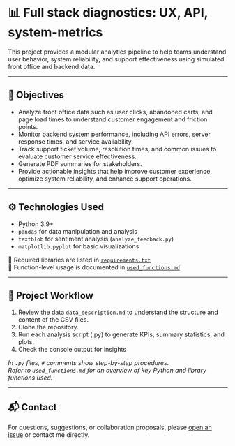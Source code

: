# 📊 Full stack diagnostics: UX, API, system-metrics


This project provides a modular analytics pipeline to help teams understand user behavior, system reliability, and support effectiveness using simulated front office and backend data.

---

## 🎯 Objectives

- Analyze front office data such as user clicks, abandoned carts, and page load times to understand customer engagement and friction points.  
- Monitor backend system performance, including API errors, server response times, and service availability.  
- Track support ticket volume, resolution times, and common issues to evaluate customer service effectiveness.  
- Generate PDF summaries for stakeholders.  
- Provide actionable insights that help improve customer experience, optimize system reliability, and enhance support operations.

---

## ⚙️ Technologies Used

- Python 3.9+
- `pandas` for data manipulation and analysis  
- `textblob` for sentiment analysis (`analyze_feedback.py`)  
- `matplotlib.pyplot` for basic visualizations

📁 Required libraries are listed in [`requirements.txt`](./requirements.txt)  
📖 Function-level usage is documented in [`used_functions.md`](./used_functions.md)

---

## 🧪 Project Workflow

1. Review the data `data_description.md` to understand the structure and content of the CSV files.  
2. Clone the repository.  
3. Run each analysis script (.py) to generate KPIs, summary statistics, and plots.  
4. Check the console output for insights

*In `.py` files, `#` comments show step-by-step procedures.*  
*Refer to `used_functions.md` for an overview of key Python and library functions used.*  

---

## 📬 Contact

For questions, suggestions, or collaboration proposals, please [open an issue](https://github.com/your-repo/issues) or contact me directly.
